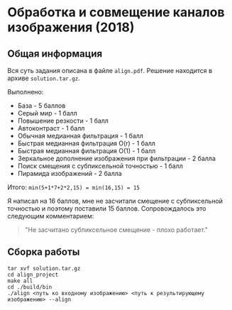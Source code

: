 # Обработка и совмещение каналов изображения (2018)

## Общая информация
Вся суть задания описана в файле ```align.pdf```. Решение находится в архиве ```solution.tar.gz```.

Выполнено:
* База - 5 баллов
* Серый мир - 1 балл
* Повышение резкости - 1 балл
* Автоконтраст - 1 балл
* Обычная медианная фильтрация - 1 балл
* Быстрая медианная фильтрация O(r) - 1 балл
* Быстрая медианная фильтрация O(1) - 1 балл
* Зеркальное дополнение изображения при фильтрации - 2 балла
* Поиск смещения с субпиксельной точностью - 1 балл
* Пирамида изображений - 2 балла

Итого: ``` min(5+1*7+2*2,15) = min(16,15) = 15 ```

Я написал на 16 баллов, мне не засчитали смещение с субпиксельной точностью и поэтому поставили 15 баллов. Сопровождалось это следующим комментарием:

> "Не засчитано субпиксельное смещение - плохо работает."

## Сборка работы
``` 
tar xvf solution.tar.gz
cd align_project
make all
cd ./build/bin
./align <путь ко входному изображению> <путь к результирующему изображению> --align 
```
